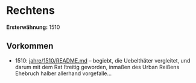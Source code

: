 # Rechtens

**Ersterwähnung:** 1510

## Vorkommen
- 1510: [jahre/1510/README.md](../jahre/1510/README.md) – begiebt, die Uebelthäter vergleitet, und
darum mit dem Rat ſtreitig geworden, inmaßen des Urban
Reißens Ehebruch halber allerhand vorgefalle...
